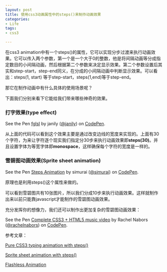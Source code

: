 ```yaml
---
layout: post
title: 使用css3动画属性中的steps()来制作动画效果
categories:
- Life
tags:
- css3

---
```


在css3 animation中有一个steps()的属性，它可以实现分步过渡来执行动画效果。它可以传入两个参数，第一个是一个大于0的整数，他是将间隔动画等分成指定数目的小间隔动画，然后根据第二个参数来决定显示效果。第二个参数设置后其实和step-start，step-end同义，在分成的小间隔动画中判断显示效果。可以看出：steps(1, start) 等于step-start，steps(1,end)等于step-end。

那它在制作动画中有什么具体的使用场景呢？

下面我们分别来看下它能给我们带来哪些神奇的效果。

### 打字效果(type effect)

<p data-height="268" data-theme-id="0" data-slug-hash="fglsI" data-default-tab="result" data-user="janily" class='codepen'>See the Pen <a href='http://codepen.io/janily/pen/fglsI/'>fglsI</a> by janily (<a href='http://codepen.io/janily'>@janily</a>) on <a href='http://codepen.io'>CodePen</a>.</p>
<script async src="//codepen.io/assets/embed/ei.js"></script>

从上面的代码可以看到这个效果主要是通过改变边线的宽度来实现的。上面有30个字符，为来让字符逐个现实我们指定分30步来执行动画效果即**steps(30)**。并且设置字体为等宽字体即**monospace**，这样确保每个字符的宽度是一样的。

### 雪碧图动画效果(Sprite sheet animation) 

<p data-height="261" data-theme-id="0" data-slug-hash="tukwj" data-default-tab="result" data-user="simurai" class='codepen'>See the Pen <a href='http://codepen.io/simurai/pen/tukwj/'>Steps Animation</a> by simurai (<a href='http://codepen.io/simurai'>@simurai</a>) on <a href='http://codepen.io'>CodePen</a>.</p>
<script async src="//codepen.io/assets/embed/ei.js"></script>

原理也是利用steps()这个属性来做的。

可以看到雪碧图共有10张图片，所以我们分成10步来执行动画效果。这样就制作出来以前只能靠javascript才能制作的雪碧图动画效果。

充分发挥你的想像力，我们还可以制作出更加复杂的雪碧图动画效果：

<p data-height="353" data-theme-id="0" data-slug-hash="rCost" data-default-tab="result" data-user="rachelnabors" class='codepen'>See the Pen <a href='http://codepen.io/rachelnabors/pen/rCost/'>Complete CSS3 + HTML5 music video</a> by Rachel Nabors (<a href='http://codepen.io/rachelnabors'>@rachelnabors</a>) on <a href='http://codepen.io'>CodePen</a>.</p>
<script async src="//codepen.io/assets/embed/ei.js"></script>


参考文章：

[Pure CSS3 typing animation with steps()](http://lea.verou.me/2011/09/pure-css3-typing-animation-with-steps/)

[Sprite sheet animation with steps()](http://simurai.com/blog/2012/12/03/step-animation/)

[Flashless Animation](http://24ways.org/2012/flashless-animation/)
